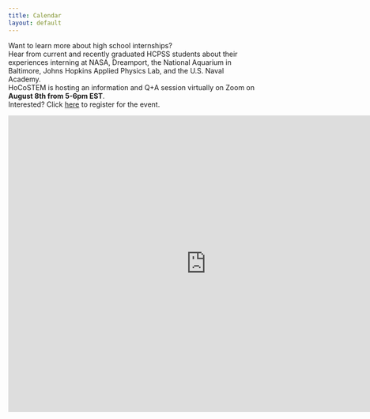 ```yaml
---
title: Calendar
layout: default
---
```

<div class="alert alert-primary" role="alert">
  <p>Want to learn more about high school internships?  
  <br>Hear from current and recently graduated HCPSS students about their experiences interning at NASA, Dreamport, the National Aquarium in Baltimore, Johns Hopkins Applied Physics Lab, and the U.S. Naval Academy.  
  <br>HoCoSTEM is hosting an information and Q+A session virtually on Zoom on <strong>August 8th from 5-6pm EST</strong>.  
  <br>Interested?  Click <a href="https://docs.google.com/forms/d/e/1FAIpQLSdMm_S8eUPmKlzacoIE3J0ojnVKDBCaHR7WttRXB0vO-P7vWA/viewform?usp=sf_link">here</a> to register for the event.</p>
</div>
<div class="responsiveCal">
  <iframe src="https://calendar.google.com/calendar/b/2/embed?height=600&amp;wkst=1&amp;bgcolor=%23ffffff&amp;ctz=America%2FNew_York&amp;src=aG9jb3N0ZW1AZ21haWwuY29t&amp;src=bjFzNmRlOGVkaWFjcTgxdGs1Y3JxcWZxbGdAZ3JvdXAuY2FsZW5kYXIuZ29vZ2xlLmNvbQ&amp;src=c3VocjR1ZGNwdTBjMWVtZGpxcWx1YjZkZzhAZ3JvdXAuY2FsZW5kYXIuZ29vZ2xlLmNvbQ&amp;src=bTU1YTI3cXEwMGQ0OGI0Zzk5ZDhyanFqODRAZ3JvdXAuY2FsZW5kYXIuZ29vZ2xlLmNvbQ&amp;src=YnV1bzh2YzAxNmxsNzQzbWw5NmZwaGpvNTRAZ3JvdXAuY2FsZW5kYXIuZ29vZ2xlLmNvbQ&amp;src=NG9mNHYydG9wdnZiMzNsajVpa2Y0b2hnbmNAZ3JvdXAuY2FsZW5kYXIuZ29vZ2xlLmNvbQ&amp;src=Y29xNTZtc2dxbm92Njk2am5yaDJxM244M2dAZ3JvdXAuY2FsZW5kYXIuZ29vZ2xlLmNvbQ&amp;src=YWpkb2Q2czA4NTl0ZzE1aTJvZGg3NWh2dDhAZ3JvdXAuY2FsZW5kYXIuZ29vZ2xlLmNvbQ&amp;color=%23039BE5&amp;color=%230B8043&amp;color=%23E4C441&amp;color=%233F51B5&amp;color=%239E69AF&amp;color=%23F4511E&amp;color=%23D50000&amp;color=%23E67C73&amp;showTabs=1&amp;showCalendars=1&amp;showTz=0" style="border-width:0" width="800" height="600" frameborder="0" scrolling="no"></iframe>

</div>
